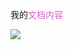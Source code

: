 我的<span style='color: #D060C2'>文档内容</span>

![](/8e6afd90-c5df-11ef-8ecd-bb885d28bca0/8e6afd90-c5df-11ef-8ecd-bb885d28bca0.png)

